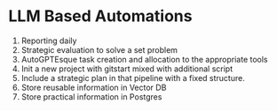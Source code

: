 # LLM Based Automations

1. Reporting daily
2. Strategic evaluation to solve a set problem
3. AutoGPTEsque task creation and allocation to the appropriate tools
4. Init a new project with gitstart mixed with additional script
5. Include a strategic plan in that pipeline with a fixed structure.
6. Store reusable information in Vector DB
7. Store practical information in Postgres
   
   
